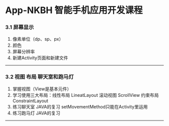 # App-NKBH 智能手机应用开发课程
### 3.1 屏幕显示
  1. 像素单位（dp、sp、px）
  2. 颜色
  3. 屏幕分辨率
  4. 新建Activity页面和新建文件
***
### 3.2 视图 布局 聊天室和跑马灯
  1. 掌握视图（View是基本元件）
  2. 学习使用三大布局：线性布局 LineatLayout 滚动视图 ScrollView 约束布局 ConstraintLayout
  3. 练习聊天室 JAVA的复习 setMovementMethod只能在Activity里运用
  4. 练习跑马灯 JAVA的复习
***
